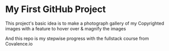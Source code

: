 # My First GitHub Project

This project's basic idea is to make a photograph gallery of my Copyrighted images with a feature to hover over & magnify the images

And this repo is my stepwise progress with the fullstack course from Covalence.io
